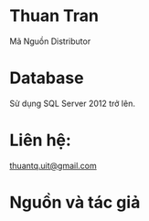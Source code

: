 # Thuan Tran
Mã Nguồn Distributor

# Database
Sử dụng SQL Server 2012 trở lên.

# Liên hệ:
thuantq.uit@gmail.com

# Nguồn và tác giả
